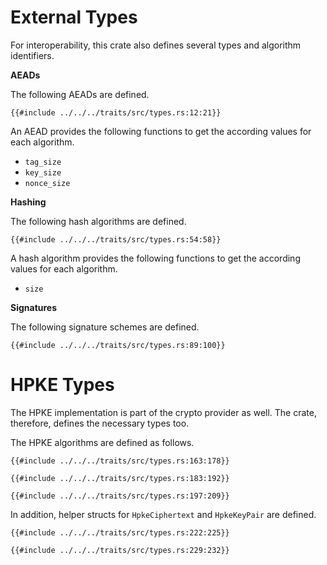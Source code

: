 # External Types

For interoperability, this crate also defines several types and algorithm
identifiers.

**AEADs**

The following AEADs are defined.

```rust,no_run,noplayground
{{#include ../../../traits/src/types.rs:12:21}}
```

An AEAD provides the following functions to get the according values for each
algorithm.

- `tag_size`
- `key_size`
- `nonce_size`

**Hashing**

The following hash algorithms are defined.

```rust,no_run,noplayground
{{#include ../../../traits/src/types.rs:54:58}}
```

A hash algorithm provides the following functions to get the according values for each
algorithm.

- `size`

**Signatures**

The following signature schemes are defined.

```rust,no_run,noplayground
{{#include ../../../traits/src/types.rs:89:100}}
```

# HPKE Types

The HPKE implementation is part of the crypto provider as well.
The crate, therefore, defines the necessary types too.

The HPKE algorithms are defined as follows.

```rust,no_run,noplayground
{{#include ../../../traits/src/types.rs:163:178}}
```

```rust,no_run,noplayground
{{#include ../../../traits/src/types.rs:183:192}}
```

```rust,no_run,noplayground
{{#include ../../../traits/src/types.rs:197:209}}
```

In addition, helper structs for `HpkeCiphertext` and `HpkeKeyPair` are defined.

```rust,no_run,noplayground
{{#include ../../../traits/src/types.rs:222:225}}
```

```rust,no_run,noplayground
{{#include ../../../traits/src/types.rs:229:232}}
```

